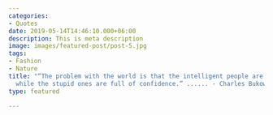 ```yaml
---
categories:
- Quotes
date: 2019-05-14T14:46:10.000+06:00
description: This is meta description
image: images/featured-post/post-5.jpg
tags:
- Fashion
- Nature
title: "“The problem with the world is that the intelligent people are full of doubts,
  while the stupid ones are full of confidence.” ...... - Charles Bukowski"
type: featured

---
```


